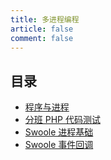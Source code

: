 ```yaml
---
title: 多进程编程
article: false
comment: false
---
```


## 目录

-   [程序与进程](elf.md)
-   [分班 PHP 代码测试](assign-class.md)
-   [Swoole 进程基础](swoole-process.md)
-   [Swoole 事件回调](swoole-event-callback.md)
